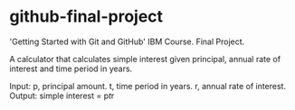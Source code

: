 # github-final-project
'Getting Started with Git and GitHub' IBM Course. Final Project. 

A calculator that calculates simple interest given principal, annual rate of interest and time period in years. 

Input: 
   p, principal amount. 
   t, time period in years. 
   r, annual rate of interest. 
Output: 
   simple interest = p*t*r
